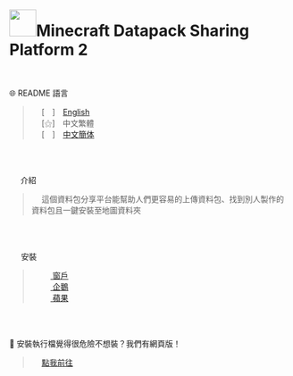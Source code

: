 # <img src="https://media.discordapp.net/attachments/763787703958372402/992710401643003934/unknown.png" width=48>**Minecraft Datapack Sharing Platform 2**<br>
&nbsp;


🌐 README 語言

>&emsp;&nbsp;[　]　[English](https://github.com/mcg25035/Minecraft-Datapack-Sharing-Platform-2/blob/main/README.md)<br>
&emsp;&nbsp;[⚝]　中文繁體<br>
&emsp;&nbsp;[　]　[中文簡体](https://github.com/mcg25035/Minecraft-Datapack-Sharing-Platform-2/blob/main/README/README_SC.md)

<br><br>

<img src="https://media.discordapp.net/attachments/763787703958372402/992695856492982352/unknown.png" width=16> 介紹

>&emsp;&nbsp;這個資料包分享平台能幫助人們更容易的上傳資料包、找到別人製作的資料包且一鍵安裝至地圖資料夾

<br><br>

<img src="https://cdn.discordapp.com/attachments/763787703958372402/992716242706255932/unknown.png" width=17> 安裝

>&emsp;&nbsp; [ <img src="https://cdn.iconscout.com/icon/free/png-256/windows-221-1175066.png" width=12> 窗戶]()<br>
>&emsp;&nbsp; [ <img src="https://media.discordapp.net/attachments/763787703958372402/992718211399299132/unknown.png" width=12 > 企鵝]()<br>
>&emsp;&nbsp; [ <img src="https://media.discordapp.net/attachments/763787703958372402/992718435693891595/unknown.png" width=12> 蘋果]()

<br><br>

🔗 安裝執行檔覺得很危險不想裝？我們有網頁版！
>&emsp;&nbsp;[點我前往]()



